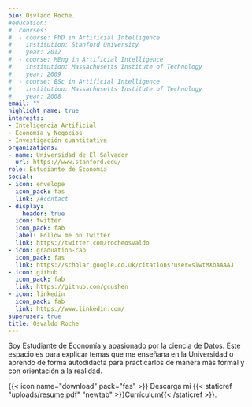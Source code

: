```yaml
---
bio: Osvlado Roche.
#education:
#  courses:
#  - course: PhD in Artificial Intelligence
#    institution: Stanford University
#    year: 2012
#  - course: MEng in Artificial Intelligence
#    institution: Massachusetts Institute of Technology
#    year: 2009
#  - course: BSc in Artificial Intelligence
#    institution: Massachusetts Institute of Technology
#    year: 2008
email: ""
highlight_name: true
interests:
- Inteligencia Artificial
- Economía y Negocios
- Investigación cuantitativa
organizations:
- name: Universidad de El Salvador
  url: https://www.stanford.edu/
role: Estudiante de Economía
social:
- icon: envelope
  icon_pack: fas
  link: /#contact
- display:
    header: true
  icon: twitter
  icon_pack: fab
  label: Follow me on Twitter
  link: https://twitter.com/rocheosvaldo
- icon: graduation-cap
  icon_pack: fas
  link: https://scholar.google.co.uk/citations?user=sIwtMXoAAAAJ
- icon: github
  icon_pack: fab
  link: https://github.com/gcushen
- icon: linkedin
  icon_pack: fab
  link: https://www.linkedin.com/
superuser: true
title: Osvaldo Roche
---
```


Soy Estudiante de Economía y apasionado por la ciencia de Datos. Este espacio es para explicar temas que me enseñana en la Universidad o aprendo de forma autodidacta para practicarlos de manera más formal y con orientación a la realidad. 


{{< icon name="download" pack="fas" >}} Descarga mi {{< staticref "uploads/resume.pdf" "newtab" >}}Currículum{{< /staticref >}}.
